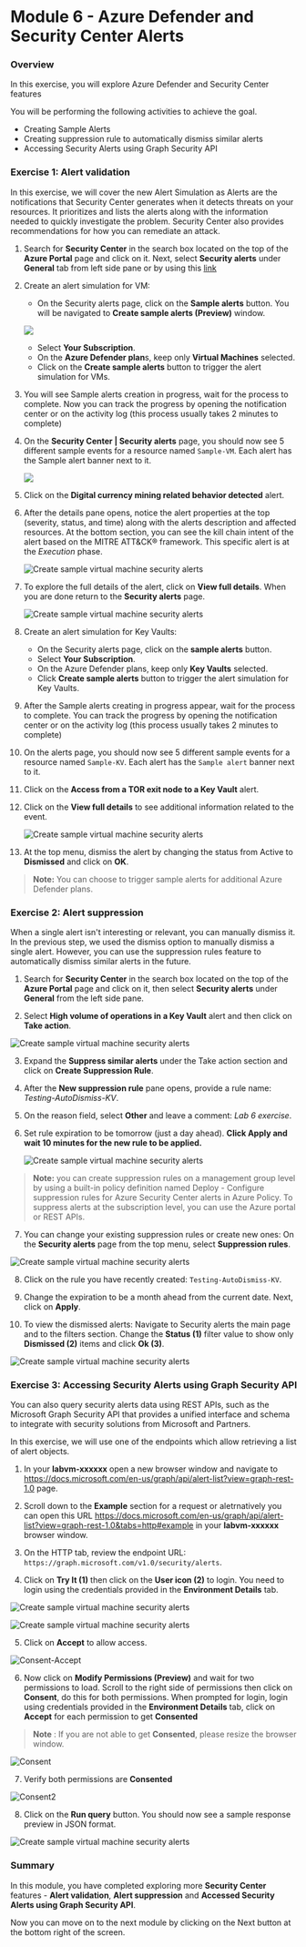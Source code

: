 # Module 6 - Azure Defender and Security Center Alerts

### Overview

In this exercise, you will explore Azure Defender and Security Center features

You will be performing the following activities to achieve the goal.

* Creating Sample Alerts
* Creating suppression rule to automatically dismiss similar alerts
* Accessing Security Alerts using Graph Security API

### Exercise 1: Alert validation

In this exercise, we will cover the new Alert Simulation as Alerts are the notifications that Security Center generates when it detects threats on your resources. It prioritizes and lists the alerts along with the information needed to quickly investigate the problem. Security Center also provides recommendations for how you can remediate an attack.

1. Search for **Security Center** in the search box located on the top of the **Azure Portal** page and click on it. Next, select **Security alerts** under **General** tab from left side pane or by using this [link](https://portal.azure.com/?feature.argsecurityalerts=true&feature.customportal=false#blade/Microsoft_Azure_Security/SecurityMenuBlade/7)

2. Create an alert simulation for VM:
    - On the Security alerts page, click on the **Sample alerts** button. You will be navigated to **Create sample alerts (Preview)** window.
    
    ![](../Images/m6ex1step3.png)
    
    - Select **Your Subscription**.
    - On the **Azure Defender plan**s, keep only **Virtual Machines** selected.
    - Click on the **Create sample alerts** button to trigger the alert simulation for VMs.

3. You will see Sample alerts creation in progress, wait for the process to complete. Now you can track the progress by opening the notification center or on the activity log (this process usually takes 2 minutes to complete)

4. On the **Security Center | Security alerts** page, you should now see 5 different sample events for a resource named `Sample-VM`. Each alert has the Sample alert banner next to it.

    ![](../Images/m6ex1step5.png)

5. Click on the **Digital currency mining related behavior detected** alert.

6. After the details pane opens, notice the alert properties at the top (severity, status, and time) along with the alerts description and affected resources. At the bottom section, you can see the kill chain intent of the alert based on the MITRE ATT&CK® framework. This specific alert is at the *Execution* phase.

   ![Create sample virtual machine security alerts](../Images/m6ex1step7.png)

7. To explore the full details of the alert, click on **View full details**. When you are done return to the **Security alerts** page.

   ![Create sample virtual machine security alerts](../Images/m6ex1step8.png)

8.	Create an alert simulation for Key Vaults:
    - On the Security alerts page, click on the **sample alerts** button.
    - Select **Your Subscription**.
    - On the Azure Defender plans, keep only **Key Vaults** selected.
    - Click **Create sample alerts** button to trigger the alert simulation for Key Vaults.
    
9.	After the Sample alerts creating in progress appear, wait for the process to complete. You can track the progress by opening the notification center or on the activity log (this process usually takes 2 minutes to complete)

10.	On the alerts page, you should now see 5 different sample events for a resource named `Sample-KV`. Each alert has the `Sample alert` banner next to it.

11.	Click on the **Access from a TOR exit node to a Key Vault** alert.

12.	Click on the **View full details** to see additional information related to the event.

    ![Create sample virtual machine security alerts](../Images/TOR-exit-node.png)

13.	At the top menu, dismiss the alert by changing the status from Active to **Dismissed** and click on **OK**.

> **Note:** You can choose to trigger sample alerts for additional Azure Defender plans.

### Exercise 2: Alert suppression

When a single alert isn't interesting or relevant, you can manually dismiss it.
In the previous step, we used the dismiss option to manually dismiss a single alert. However, you can use the suppression rules feature to automatically dismiss similar alerts in the future.

1. Search for **Security Center** in the search box located on the top of the **Azure Portal** page and click on it, then select **Security alerts** under **General** from the left side pane.

2. Select **High volume of operations in a Key Vault** alert and then click on **Take action**.

![Create sample virtual machine security alerts](../Images/m6ex2step2.png)

3. Expand the **Suppress similar alerts** under the Take action section and click on **Create Suppression Rule**.

4. After the **New suppression rule** pane opens, provide a rule name: *Testing-AutoDismiss-KV*.

5. On the reason field, select **Other** and leave a comment: *Lab 6 exercise*.

6. Set rule expiration to be tomorrow (just a day ahead). **Click Apply and wait 10 minutes for the new rule to be applied.**

    ![Create sample virtual machine security alerts](../Images/Create-Suppression-Rule1.png)

> **Note:** you can create suppression rules on a management group level by using a built-in policy definition named Deploy - Configure suppression rules for Azure Security Center alerts in Azure Policy. To suppress alerts at the subscription level, you can use the Azure portal or REST APIs.

7. You can change your existing suppression rules or create new ones: On the **Security alerts** page from the top menu, select **Suppression rules**. 

![Create sample virtual machine security alerts](../Images/m6ex2step7.png)

8. Click on the rule you have recently created: `Testing-AutoDismiss-KV`.

9. Change the expiration to be a month ahead from the current date. Next, click on **Apply**.

10. To view the dismissed alerts: Navigate to Security alerts the main page and to the filters section. Change the **Status (1)** filter value to show only **Dismissed (2)** items and click **Ok (3)**.

![Create sample virtual machine security alerts](../Images/m6ex2step10.png)

### Exercise 3: Accessing Security Alerts using Graph Security API

You can also query security alerts data using REST APIs, such as the Microsoft Graph Security API that provides a unified interface and schema to integrate with security solutions from Microsoft and Partners.

In this exercise, we will use one of the endpoints which allow retrieving a list of alert objects.

1. In your **labvm-xxxxxx** open a new browser window and navigate to https://docs.microsoft.com/en-us/graph/api/alert-list?view=graph-rest-1.0 page.

2. Scroll down to the **Example** section for a request or aletrnatively you can open this URL https://docs.microsoft.com/en-us/graph/api/alert-list?view=graph-rest-1.0&tabs=http#example in your **labvm-xxxxxx** browser window.

3. On the HTTP tab, review the endpoint URL: `https://graph.microsoft.com/v1.0/security/alerts`.

4. Click on **Try It (1)** then click on the **User icon (2)** to login. You need to login using the credentials provided in the **Environment Details** tab.

![Create sample virtual machine security alerts](../Images/m6ex3step4.png)

![Create sample virtual machine security alerts](../Images/m6ex3step4(1).png)

5. Click on **Accept** to allow access.

![Consent-Accept](../Images/m6ex3step5.png)

6. Now click on **Modify Permissions (Preview)** and wait for two permissions to load. Scroll to the right side of permissions then click on **Consent**, do this for both permissions. When prompted for login, login using credentials provided in the **Environment Details** tab, click on **Accept** for each permission to get **Consented**

> **Note** : If you are not able to get **Consented**, please resize the browser window.

![Consent](../Images/m6ex3step6.png)

7. Verify both permissions are **Consented**

![Consent2](../Images/m6ex3step7.png)

8. Click on the **Run query** button. You should now see a sample response preview in JSON format.

![Create sample virtual machine security alerts](../Images/get.png)

### Summary

In this module, you have completed exploring more **Security Center** features - **Alert validation**, **Alert suppression** and **Accessed Security Alerts using Graph Security API**.

Now you can move on to the next module by clicking on the Next button at the bottom right of the screen.
